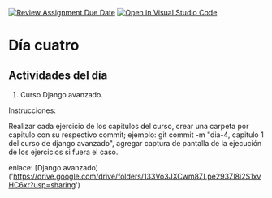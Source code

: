 [![Review Assignment Due Date](https://classroom.github.com/assets/deadline-readme-button-24ddc0f5d75046c5622901739e7c5dd533143b0c8e959d652212380cedb1ea36.svg)](https://classroom.github.com/a/IqMX4pep)
[![Open in Visual Studio Code](https://classroom.github.com/assets/open-in-vscode-718a45dd9cf7e7f842a935f5ebbe5719a5e09af4491e668f4dbf3b35d5cca122.svg)](https://classroom.github.com/online_ide?assignment_repo_id=14213166&assignment_repo_type=AssignmentRepo)
# Día cuatro
## Actividades del día

1. Curso Django avanzado.

Instrucciones:
  
  Realizar cada ejercicio de los capitulos del curso, crear una carpeta por capitulo con su respectivo commit; ejemplo: git commit -m "dia-4, capitulo 1 del curso de django avanzado",
  agregar captura de pantalla de la ejecución de los  ejercicios si fuera el caso.

enlace: [Django avanzado)('https://drive.google.com/drive/folders/133Vo3JXCwm8ZLpe293Zl8i2S1xvHC6xr?usp=sharing')
